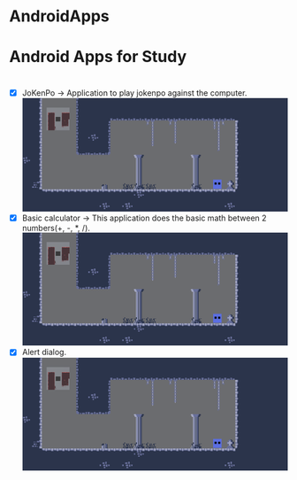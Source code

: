 # AndroidApps
# **Android Apps for Study** <h1>

- [x] JoKenPo -> Application to play jokenpo against the computer.
	![](https://github.com/Lekrieg/HoleAnotherDimension/blob/master/gifs/Mechanics.gif)
- [x] Basic calculator -> This application does the basic math between 2 numbers(+, -, *, /).
	![](https://github.com/Lekrieg/HoleAnotherDimension/blob/master/gifs/Mechanics.gif)
- [x] Alert dialog.
	![](https://github.com/Lekrieg/HoleAnotherDimension/blob/master/gifs/Mechanics.gif)